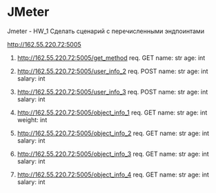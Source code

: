 # JMeter
Jmeter - HW_1
Сделать сценарий с перечисленными эндпоинтами

http://162.55.220.72:5005

1. http://162.55.220.72:5005/get_method
req.
GET
name: str
age: int

2. http://162.55.220.72:5005/user_info_2
req.
POST
name: str
age: int
salary: int

3. http://162.55.220.72:5005/user_info_3
req.
POST
name: str
age: int
salary: int

4. http://162.55.220.72:5005/object_info_1
req.
GET
name: str
age: int
weight: int

5. http://162.55.220.72:5005/object_info_2
req.
GET
name: str
age: int
salary: int

6. http://162.55.220.72:5005/object_info_3
req.
GET
name: str
age: int
salary: int

7. http://162.55.220.72:5005/object_info_4
req.
GET
name: str
age: int
salary: int
